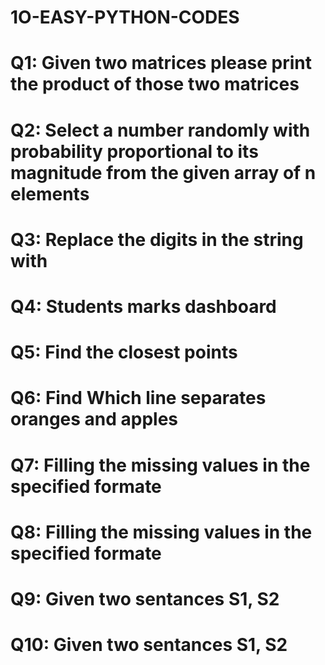 # 1O-EASY-PYTHON-CODES
# Q1: Given two matrices please print the product of those two matrices
# Q2: Select a number randomly with probability proportional to its magnitude from the given array of n elements
# Q3: Replace the digits in the string with
# Q4: Students marks dashboard
# Q5: Find the closest points
# Q6: Find Which line separates oranges and apples
# Q7: Filling the missing values in the specified formate
# Q8: Filling the missing values in the specified formate
# Q9: Given two sentances S1, S2
# Q10: Given two sentances S1, S2

